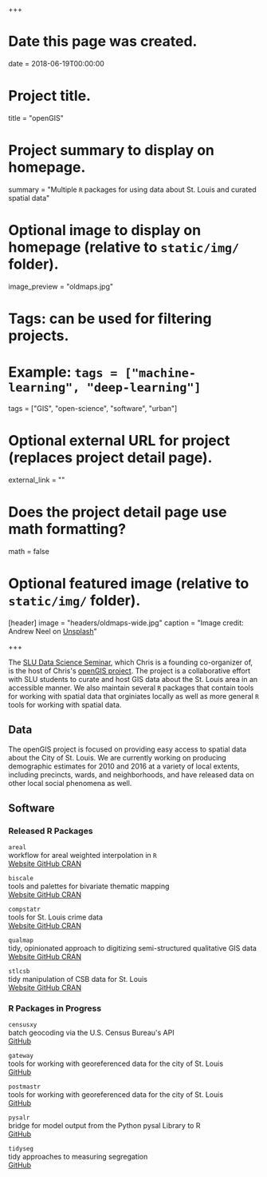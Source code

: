 +++
# Date this page was created.
date = 2018-06-19T00:00:00

# Project title.
title = "openGIS"

# Project summary to display on homepage.
summary = "Multiple `R` packages for using data about St. Louis and curated spatial data"

# Optional image to display on homepage (relative to `static/img/` folder).
image_preview = "oldmaps.jpg"

# Tags: can be used for filtering projects.
# Example: `tags = ["machine-learning", "deep-learning"]`
tags = ["GIS", "open-science", "software", "urban"]

# Optional external URL for project (replaces project detail page).
external_link = ""

# Does the project detail page use math formatting?
math = false

# Optional featured image (relative to `static/img/` folder).
[header]
image = "headers/oldmaps-wide.jpg"
caption = "Image credit: Andrew Neel on [Unsplash](https://unsplash.com/photos/1-29wyvvLJA)"

+++

The [SLU Data Science Seminar](https://slu-dss.github.io), which Chris is a founding co-organizer of, is the host of Chris's [openGIS project](https://slu-openGIS.github.io). The project is a collaborative effort with SLU students to curate and host GIS data about the St. Louis area in an accessible manner. We also maintain several `R` packages that contain tools for working with spatial data that orginiates locally as well as more general `R` tools for working with spatial data.

## Data
The openGIS project is focused on providing easy access to spatial data about the City of St. Louis. We are currently working on producing demographic estimates for 2010 and 2016 at a variety of local extents, including precincts, wards, and neighborhoods, and have released data on other local social phenomena as well.

## Software

### Released R Packages

<i class="fas fa-archive"></i>  `areal`
<br> <span class="talk-metadata">workflow for areal weighted interpolation in `R`</span>
<br> <a class="btn btn-outline-primary my-1 mr-1 btn-sm" href="https://slu-openGIS.github.io/areal/" target = "_blank"> Website </a> <a class="btn btn-outline-primary my-1 mr-1 btn-sm" href="https://github.com/slu-openGIS/areal" target = "_blank"> GitHub </a> <a class="btn btn-outline-primary my-1 mr-1 btn-sm" href="https://cran.r-project.org/package=areal" target = "_blank"> CRAN </a>

<i class="fas fa-archive"></i>  `biscale`
<br> <span class="talk-metadata">tools and palettes for bivariate thematic mapping</span>
<br> <a class="btn btn-outline-primary my-1 mr-1 btn-sm" href="https://slu-openGIS.github.io/biscale/" target = "_blank"> Website </a> <a class="btn btn-outline-primary my-1 mr-1 btn-sm" href="https://github.com/slu-openGIS/biscale" target = "_blank"> GitHub </a> <a class="btn btn-outline-primary my-1 mr-1 btn-sm" href="https://cran.r-project.org/package=biscale" target = "_blank"> CRAN </a>

<i class="fas fa-archive"></i>  `compstatr`
<br> <span class="talk-metadata">tools for St. Louis crime data</span>
<br> <a class="btn btn-outline-primary my-1 mr-1 btn-sm" href="https://slu-openGIS.github.io/compstatr/" target = "_blank"> Website </a> <a class="btn btn-outline-primary my-1 mr-1 btn-sm" href="https://github.com/slu-openGIS/compstatr" target = "_blank"> GitHub </a> <a class="btn btn-outline-primary my-1 mr-1 btn-sm" href="https://cran.r-project.org/package=compstatr" target = "_blank"> CRAN </a>

<i class="fas fa-archive"></i>  `qualmap`
<br> <span class="talk-metadata">tidy, opinionated approach to digitizing semi-structured qualitative GIS data</span>
<br> <a class="btn btn-outline-primary my-1 mr-1 btn-sm" href="https://slu-openGIS.github.io/qualmap/" target = "_blank"> Website </a> <a class="btn btn-outline-primary my-1 mr-1 btn-sm" href="https://github.com/slu-openGIS/qualmap" target = "_blank"> GitHub </a> <a class="btn btn-outline-primary my-1 mr-1 btn-sm" href="https://cran.r-project.org/package=qualmap" target = "_blank"> CRAN </a>

<i class="fas fa-archive"></i>  `stlcsb`
<br> <span class="talk-metadata">tidy manipulation of CSB data for St. Louis</span>
<br> <a class="btn btn-outline-primary my-1 mr-1 btn-sm" href="https://slu-openGIS.github.io/stlcsb/" target = "_blank"> Website </a> <a class="btn btn-outline-primary my-1 mr-1 btn-sm" href="https://github.com/slu-openGIS/stlcsb" target = "_blank"> GitHub </a> <a class="btn btn-outline-primary my-1 mr-1 btn-sm" href="https://cran.r-project.org/package=stlcsb" target = "_blank"> CRAN </a>

### R Packages in Progress

<i class="fas fa-archive"></i>  `censusxy`
<br> <span class="talk-metadata">batch geocoding via the U.S. Census Bureau's API</span>
<br> <a class="btn btn-outline-primary my-1 mr-1 btn-sm" href="https://github.com/slu-openGIS/censusxy" target = "_blank"> GitHub </a>

<i class="fas fa-archive"></i>  `gateway`
<br> <span class="talk-metadata">tools for working with georeferenced data for the city of St. Louis</span>
<br> <a class="btn btn-outline-primary my-1 mr-1 btn-sm" href="https://github.com/slu-openGIS/gateway" target = "_blank"> GitHub </a>

<i class="fa fa-cog" aria-hidden="true"></i>  `postmastr`
<br> <span class="talk-metadata">tools for working with georeferenced data for the city of St. Louis</span>
<br> <a class="btn btn-outline-primary my-1 mr-1 btn-sm" href="https://github.com/chris-prener/postmastr" target = "_blank"> GitHub </a>

<i class="fas fa-archive"></i>  `pysalr`
<br> <span class="talk-metadata">bridge for model output from the Python pysal Library to R</span>
<br> <a class="btn btn-outline-primary my-1 mr-1 btn-sm" href="https://github.com/slu-openGIS/pysalr" target = "_blank"> GitHub </a>

<i class="fas fa-archive"></i>  `tidyseg`
<br> <span class="talk-metadata">tidy approaches to measuring segregation</span>
<br> <a class="btn btn-outline-primary my-1 mr-1 btn-sm" href="https://github.com/slu-openGIS/tidyseg" target = "_blank"> GitHub </a>
